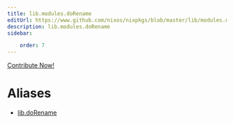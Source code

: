 ```yaml
---
title: lib.modules.doRename
editUrl: https://www.github.com/nixos/nixpkgs/blob/master/lib/modules.nix#L1285C14
description: lib.modules.doRename
sidebar:

    order: 7
---
```


<a href="https://www.github.com/nixos/nixpkgs/blob/master/lib/modules.nix#L1285C14">Contribute Now!</a>


# Aliases

- [lib.doRename](reference/lib/lib-doRename)



